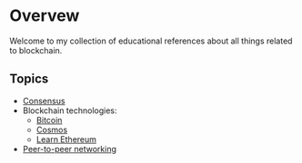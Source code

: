 # Overvew

Welcome to my collection of educational references about all things related to blockchain.

## Topics

* [Consensus](./docs/consensus.md)
* Blockchain technologies:
    * [Bitcoin](https://github.com/paulwizviz/learn-bitcoin)
    * [Cosmos](https://github.com/paulwizviz/learn-cosmos)
    * [Learn Ethereum](https://github.com/paulwizviz/learn-ethereum)
* [Peer-to-peer networking](./docs/p2p.md)
